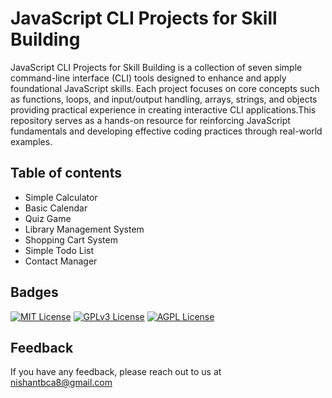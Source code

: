 
# JavaScript CLI Projects for Skill Building

JavaScript CLI Projects for Skill Building is a collection of seven simple command-line interface (CLI) tools designed to enhance and apply foundational JavaScript skills. Each project focuses on core concepts such as functions, loops, and input/output handling, arrays, strings, and objects providing practical experience in creating interactive CLI applications.This repository serves as a hands-on resource for reinforcing JavaScript fundamentals and developing effective coding practices through real-world examples.




## Table of contents
* Simple Calculator
* Basic Calendar
* Quiz Game
* Library Management System
* Shopping Cart System
* Simple Todo List
* Contact Manager

## Badges

[![MIT License](https://img.shields.io/badge/License-MIT-green.svg)](https://choosealicense.com/licenses/mit/)
[![GPLv3 License](https://img.shields.io/badge/License-GPL%20v3-yellow.svg)](https://opensource.org/licenses/)
[![AGPL License](https://img.shields.io/badge/license-AGPL-blue.svg)](http://www.gnu.org/licenses/agpl-3.0)


## Feedback

If you have any feedback, please reach out to us at nishantbca8@gmail.com

